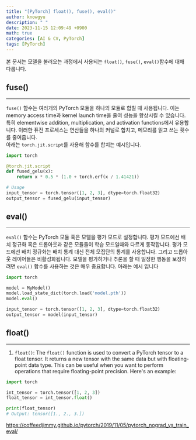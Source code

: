 ```yaml
---
title: "[PyTorch] float(), fuse(), eval()"
author: knowgyu
description: " "
date: 2023-11-15 12:09:49 +0900
math: true
categories: [AI & CV, PyTorch]
tags: [PyTorch]
---
```


본 문서는 모델을 불러오는 과정에서 사용되는 `float()`, `fuse()`, `eval()`함수에 대해 다룹니다.

## fuse()
***
`fuse()` 함수는 여러개의 PyTorch 모듈을 하나의 모듈로 합칠 때 사용됩니다. 이는 memory access time과 kernel launch time을 줄여 성능을 향상시킬 수 있습니다.<br>
특히 elementwise addition, multiplication, and activation functions에서 유용합니다. 이러한 퓨전 프로세스는 연산들을 하나의 커널로 합치고, 메모리를 읽고 쓰는 횟수를 줄여줍니다.<br>
아래는 `torch.jit.script`를 사용해 함수를 합치는 예시입니다.<br>
```python
import torch

@torch.jit.script
def fused_gelu(x):
    return x * 0.5 * (1.0 + torch.erf(x / 1.41421))

# Usage
input_tensor = torch.tensor([1, 2, 3], dtype=torch.float32)
output_tensor = fused_gelu(input_tensor)
```

## eval()
***
`eval()` 함수는 PyTorch 모듈 혹은 모델을 평가 모드로 설정합니다. 평가 모드에선 배치 정규화 혹은 드롭아웃과 같은 모듈들이 학습 모드일때와 다르게 동작합니다.
평가 모드에선 배치 정규화는 배치 통계 대신 전체 모집단의 통계를 사용합니다. 그리고 드롭아웃 레이어들은 비활성화됩니다.
모델을 평가하거나 추론을 할 때 일정한 행동을 보장하려면 `eval()` 함수를 사용하는 것은 매우 중요합니다. 아래는 예시 입니다
```python
import torch

model = MyModel()
model.load_state_dict(torch.load('model.pth'))
model.eval()

input_tensor = torch.tensor([1, 2, 3], dtype=torch.float32)
output_tensor = model(input_tensor)
```

## float()
***

1. `float()`: The `float()` function is used to convert a PyTorch tensor to a float tensor. It returns a new tensor with the same data but with floating-point data type. This can be useful when you want to perform operations that require floating-point precision. Here's an example:

```python
import torch

int_tensor = torch.tensor([1, 2, 3])
float_tensor = int_tensor.float()

print(float_tensor)
# Output: tensor([1., 2., 3.])
```



https://coffeedjimmy.github.io/pytorch/2019/11/05/pytorch_nograd_vs_train_eval/
